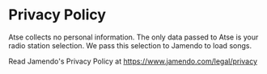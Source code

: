 # Privacy Policy
Atse collects no personal information. The only data passed to Atse is your radio station selection. We pass this selection to
Jamendo to load songs.

Read Jamendo's Privacy Policy at https://www.jamendo.com/legal/privacy